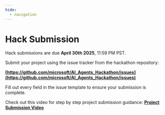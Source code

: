 ```yaml
---
hide:
  - navigation
---
```


# Hack Submission

Hack submissions are due **April 30th 2025**, 11:59 PM PST.

Submit your project using the issue tracker from the hackathon repository:

**[https://github.com/microsoft/AI_Agents_Hackathon/issues](https://github.com/microsoft/AI_Agents_Hackathon/issues)**

Fill out every field in the issue template to ensure your submission is complete.

Check out this video for step by step project submission guidance:
**[Project Submission Video](https://github.com/microsoft/hack-together-teams/assets/3199282/572ea387-61ec-4b77-9885-23b5b2bd39bd)**
